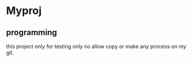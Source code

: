 # Myproj
programming 
------------
this project only for testing only
no allow copy or make any process on my git.
